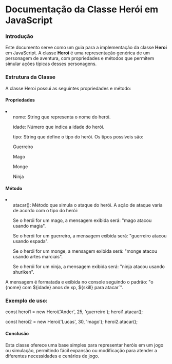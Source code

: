 <h1> Documentação da Classe Herói em JavaScript </h1>

<h3>Introdução</h3>
<p>Este documento serve como um guia para a implementação da classe <strong>Heroi</strong>  em JavaScript. A classe <strong>Heroi</strong> é uma representação genérica de um personagem de aventura, com propriedades e métodos que permitem simular ações típicas desses personagens.</p>

<h3>Estrutura da Classe</h3>
<p>A classe Heroi possui as seguintes propriedades e método:</p>

<h4>Propriedades</h4>
<li>
  <ol>nome: String que representa o nome do herói.</ol>
  <ol>idade: Número que indica a idade do herói.</ol>
  <ol>tipo: String que define o tipo do herói. Os tipos possíveis são:</ol>
    <ul>Guerreiro</ul>
    <ul>Mago</ul>
    <ul>Monge</ul>
    <ul>Ninja</ul>
</li>

<h4>Método</h4>
<li>
  <ul>atacar(): Método que simula o ataque do herói. A ação de ataque varia de acordo com o tipo do herói:</ul>
  <ul>Se o herói for um mago, a mensagem exibida será: "mago atacou usando magia".</ul>
  <ul>Se o herói for um guerreiro, a mensagem exibida será: "guerreiro atacou usando espada".</ul>
  <ul>Se o herói for um monge, a mensagem exibida será: "monge atacou usando artes marciais".</ul>
  <ul>Se o herói for um ninja, a mensagem exibida será: "ninja atacou usando shuriken".</ul>
</li>
<p>A mensagem é formatada e exibida no console seguindo o padrão: "o {nome} com ${idade} anos de xp, ${skill} para atacar`".</p>

<h3>Exemplo de uso:</h3>
<p>const heroi1 = new Heroi('Ander', 25, 'guerreiro');
heroi1.atacar(); </p>

<p>const heroi2 = new Heroi('Lucas', 30, 'mago');
heroi2.atacar();</p>

<h4>Conclusão</h4>
<p>Esta classe oferece uma base simples para representar heróis em um jogo ou simulação, permitindo fácil expansão ou modificação para atender a diferentes necessidades e cenários de jogo.</p>

